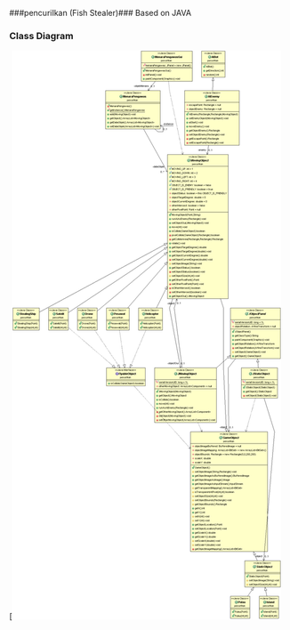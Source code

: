 ###pencuriIkan (Fish Stealer)###
Based on JAVA

### Class Diagram ###
[![IMAGE ALT TEXT HERE](https://github.com/sudtanj/pencuriIkan/blob/master/classdiagram.gif)
